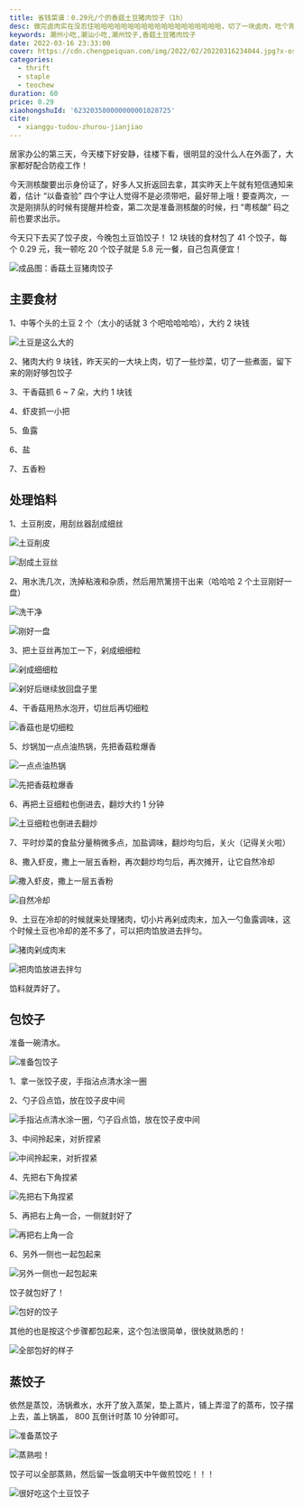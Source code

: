 ```yaml
---
title: 省钱菜谱：0.29元/个的香菇土豆猪肉饺子（1h）
desc: 做完卤肉实在没忍住哈哈哈哈哈哈哈哈哈哈哈哈哈哈哈哈哈哈哈，切了一块卤肉，吃个宵夜！！！这个点最好的搭配就是潮汕粿汁了！！！
keywords: 潮州小吃,潮汕小吃,潮州饺子,香菇土豆猪肉饺子
date: 2022-03-16 23:33:00
cover: https://cdn.chengpeiquan.com/img/2022/02/20220316234044.jpg?x-oss-process=image/interlace,1
categories:
  - thrift
  - staple
  - teochew
duration: 60
price: 0.29
xiaohongshuId: '623203580000000001028725'
cite:
  - xianggu-tudou-zhurou-jianjiao
---
```


居家办公的第三天，今天楼下好安静，往楼下看，很明显的没什么人在外面了，大家都好配合防疫工作！

今天测核酸要出示身份证了，好多人又折返回去拿，其实昨天上午就有短信通知来着，估计 “以备查验” 四个字让人觉得不是必须带吧，最好带上哦！要查两次，一次是刚排队的时候有提醒并检查，第二次是准备测核酸的时候，扫 “粤核酸” 码之前也要求出示。

今天只下去买了饺子皮，今晚包土豆馅饺子！ 12 块钱的食材包了 41 个饺子，每个 0.29 元，我一顿吃 20 个饺子就是 5.8 元一餐，自己包真便宜！

![成品图：香菇土豆猪肉饺子](https://cdn.chengpeiquan.com/img/2022/02/20220316234142.jpg?x-oss-process=image/interlace,1)

## 主要食材

1、中等个头的土豆 2 个（太小的话就 3 个吧哈哈哈哈），大约 2 块钱

![土豆是这么大的](https://cdn.chengpeiquan.com/img/2022/02/20220316234137.jpg?x-oss-process=image/interlace,1)

2、猪肉大约 9 块钱，昨天买的一大块上肉，切了一些炒菜，切了一些煮面，留下来的刚好够包饺子

3、干香菇抓 6 ~ 7 朵，大约 1 块钱

4、虾皮抓一小把

5、鱼露

6、盐

7、五香粉

## 处理馅料

1、土豆削皮，用刮丝器刮成细丝

![土豆削皮](https://cdn.chengpeiquan.com/img/2022/02/20220316234138.jpg?x-oss-process=image/interlace,1)

![刮成土豆丝](https://cdn.chengpeiquan.com/img/2022/02/20220316234139.jpg?x-oss-process=image/interlace,1)

2、用水洗几次，洗掉粘液和杂质，然后用笊篱捞干出来（哈哈哈 2 个土豆刚好一盘）

![洗干净](https://cdn.chengpeiquan.com/img/2022/02/20220316234140.jpg?x-oss-process=image/interlace,1)

![刚好一盘](https://cdn.chengpeiquan.com/img/2022/02/20220316234202.jpg?x-oss-process=image/interlace,1)

3、把土豆丝再加工一下，剁成细细粒

![剁成细细粒](https://cdn.chengpeiquan.com/img/2022/02/20220316234150.jpg?x-oss-process=image/interlace,1)

![剁好后继续放回盘子里](https://cdn.chengpeiquan.com/img/2022/02/20220316234151.jpg?x-oss-process=image/interlace,1)

4、干香菇用热水泡开，切丝后再切细粒

![香菇也是切细粒](https://cdn.chengpeiquan.com/img/2022/02/20220316234152.jpg?x-oss-process=image/interlace,1)

5、炒锅加一点点油热锅，先把香菇粒爆香

![一点点油热锅](https://cdn.chengpeiquan.com/img/2022/02/20220316234153.jpg?x-oss-process=image/interlace,1)

![先把香菇粒爆香](https://cdn.chengpeiquan.com/img/2022/02/20220316234154.jpg?x-oss-process=image/interlace,1)

6、再把土豆细粒也倒进去，翻炒大约 1 分钟

![土豆细粒也倒进去翻炒](https://cdn.chengpeiquan.com/img/2022/02/20220316234155.jpg?x-oss-process=image/interlace,1)

7、平时炒菜的食盐分量稍微多点，加盐调味，翻炒均匀后，关火（记得关火啦）

8、撒入虾皮，撒上一层五香粉，再次翻炒均匀后，再次摊开，让它自然冷却

![撒入虾皮，撒上一层五香粉](https://cdn.chengpeiquan.com/img/2022/02/20220316234156.jpg?x-oss-process=image/interlace,1)

![自然冷却](https://cdn.chengpeiquan.com/img/2022/02/20220316234157.jpg?x-oss-process=image/interlace,1)

9、土豆在冷却的时候就来处理猪肉，切小片再剁成肉末，加入一勺鱼露调味，这个时候土豆也冷却的差不多了，可以把肉馅放进去拌匀。

![猪肉剁成肉末](https://cdn.chengpeiquan.com/img/2022/02/20220316234158.jpg?x-oss-process=image/interlace,1)

![把肉馅放进去拌匀](https://cdn.chengpeiquan.com/img/2022/02/20220316234159.jpg?x-oss-process=image/interlace,1)

馅料就弄好了。

## 包饺子

准备一碗清水。

![准备包饺子](https://cdn.chengpeiquan.com/img/2022/02/20220316234200.jpg?x-oss-process=image/interlace,1)

1、拿一张饺子皮，手指沾点清水涂一圈

2、勺子舀点馅，放在饺子皮中间

![手指沾点清水涂一圈，勺子舀点馅，放在饺子皮中间](https://cdn.chengpeiquan.com/img/2022/02/20220316234201.jpg?x-oss-process=image/interlace,1)

3、中间拎起来，对折捏紧

![中间拎起来，对折捏紧](https://cdn.chengpeiquan.com/img/2022/02/20220316234143.jpg?x-oss-process=image/interlace,1)

4、先把右下角捏紧

![先把右下角捏紧](https://cdn.chengpeiquan.com/img/2022/02/20220316234144.jpg?x-oss-process=image/interlace,1)

5、再把右上角一合，一侧就封好了

![再把右上角一合](https://cdn.chengpeiquan.com/img/2022/02/20220316234145.jpg?x-oss-process=image/interlace,1)

6、另外一侧也一起包起来

![另外一侧也一起包起来](https://cdn.chengpeiquan.com/img/2022/02/20220316234146.jpg?x-oss-process=image/interlace,1)

饺子就包好了！

![包好的饺子](https://cdn.chengpeiquan.com/img/2022/02/20220316234147.jpg?x-oss-process=image/interlace,1)

其他的也是按这个步骤都包起来，这个包法很简单，很快就熟悉的！

![全部包好的样子](https://cdn.chengpeiquan.com/img/2022/02/20220316234148.jpg?x-oss-process=image/interlace,1)

## 蒸饺子

依然是蒸饺，汤锅煮水，水开了放入蒸架，垫上蒸片，铺上弄湿了的蒸布，饺子摆上去，盖上锅盖， 800 瓦倒计时蒸 10 分钟即可。

![准备蒸饺子](https://cdn.chengpeiquan.com/img/2022/02/20220316234149.jpg?x-oss-process=image/interlace,1)

![蒸熟啦！](https://cdn.chengpeiquan.com/img/2022/02/20220316234141.jpg?x-oss-process=image/interlace,1)

饺子可以全部蒸熟，然后留一饭盒明天中午做煎饺吃！！！

![很好吃这个土豆饺子](https://cdn.chengpeiquan.com/img/2022/02/20220316234142.jpg?x-oss-process=image/interlace,1)
